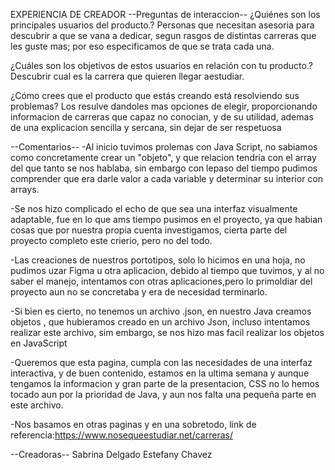 EXPERIENCIA DE CREADOR
--Preguntas de interaccion--
¿Quiénes son los principales usuarios del producto.?
Personas que necesitan asesoria para descubrir a que se vana a dedicar, segun rasgos de distintas carreras que les guste mas; por eso especificamos de que se trata cada una.

¿Cuáles son los objetivos de estos usuarios en relación con tu producto.?
Descubrir cual es la carrera que quieren llegar aestudiar.

¿Cómo crees que el producto que estás creando está resolviendo sus problemas?
Los resulve dandoles mas opciones de elegir, proporcionando informacion de carreras que capaz no conocian, y de su utilidad, ademas de una explicacion sencilla y sercana, sin dejar de ser respetuosa


--Comentarios--
-Al inicio tuvimos prolemas con Java Script, no sabiamos como concretamente crear un "objeto", y que relacion tendria con el array del que tanto se nos hablaba, sin embargo con lepaso del tiempo pudimos comprender que era darle valor a cada variable y determinar su interior con arrays.

-Se nos hizo complicado el echo de que sea una interfaz visualmente adaptable, fue en lo que ams tiempo pusimos en el proyecto, ya que habian cosas que por nuestra propia cuenta investigamos, cierta parte del proyecto completo este crierio, pero no del todo.

-Las creaciones de nuestros portotipos, solo lo hicimos en una hoja, no pudimos uzar Figma u otra aplicacion, debido al tiempo que tuvimos, y al no saber el manejo, intentamos con otras aplicaciones,pero lo primoldiar del proyecto aun no se concretaba y era de necesidad terminarlo.


-Si bien es cierto, no tenemos un archivo .json, en nuestro Java creamos objetos , que hubieramos creado en un archivo Json, incluso intentamos realizar este archivo, sim embargo, se nos hizo mas facil realizar los objetos en JavaScript

-Queremos que esta pagina, cumpla con las necesidades de una interfaz interactiva, y de buen contenido, estamos en la ultima semana y aunque tengamos la informacion y gran parte de la presentacion, CSS no lo hemos tocado aun por la prioridad de Java, y aun nos falta una pequeña parte en este archivo.

-Nos basamos en otras paginas y en una sobretodo, link de referencia:https://www.nosequeestudiar.net/carreras/

--Creadoras--
Sabrina Delgado
Estefany Chavez